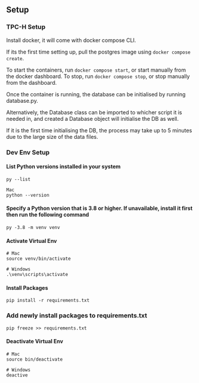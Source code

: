 ## Setup

### TPC-H Setup

Install docker, it will come with docker compose CLI.

If its the first time setting up, pull the postgres image using `docker compose create`.

To start the containers, run `docker compose start`, or start manually from the docker dashboard. To stop, run `docker compose stop`, or stop manually from the dashboard.

Once the container is running, the database can be initialised by running database.py.

Alternatively, the Database class can be imported to whicher script it is needed in, and created a Database object will initialise the DB as well.

If it is the first time initialising the DB, the process may take up to 5 minutes due to the large size of the data files.

### Dev Env Setup

#### List Python versions installed in your system

```
py --list

Mac
python --version
```

#### Specify a Python version that is 3.8 or higher. If unavailable, install it first then run the following command

```
py -3.8 -m venv venv
```

#### Activate Virtual Env

```
# Mac
source venv/bin/activate

# Windows
.\venv\scripts\activate
```

#### Install Packages

```
pip install -r requirements.txt
```

### Add newly install packages to requirements.txt

```
pip freeze >> requirements.txt
```

#### Deactivate Virtual Env

```
# Mac
source bin/deactivate

# Windows
deactive
```